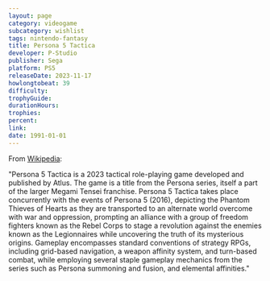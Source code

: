 ```yaml
---
layout: page
category: videogame
subcategory: wishlist
tags: nintendo-fantasy
title: Persona 5 Tactica
developer: P-Studio
publisher: Sega
platform: PS5
releaseDate: 2023-11-17
howlongtobeat: 39
difficulty:
trophyGuide:
durationHours:
trophies:
percent:
link:
date: 1991-01-01
---
```


From [Wikipedia](https://en.wikipedia.org/wiki/Persona_5_Tactica):

"Persona 5 Tactica is a 2023 tactical role-playing game developed and published by Atlus. The game is a title from the Persona series, itself a part of the larger Megami Tensei franchise. Persona 5 Tactica takes place concurrently with the events of Persona 5 (2016), depicting the Phantom Thieves of Hearts as they are transported to an alternate world overcome with war and oppression, prompting an alliance with a group of freedom fighters known as the Rebel Corps to stage a revolution against the enemies known as the Legionnaires while uncovering the truth of its mysterious origins. Gameplay encompasses standard conventions of strategy RPGs, including grid-based navigation, a weapon affinity system, and turn-based combat, while employing several staple gameplay mechanics from the series such as Persona summoning and fusion, and elemental affinities."
